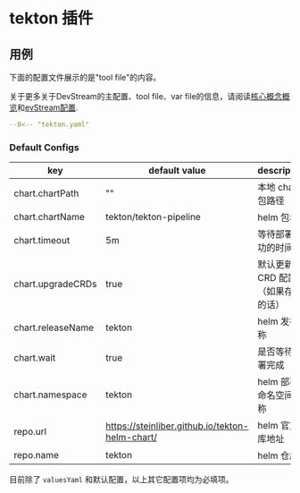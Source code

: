 # tekton 插件

## 用例

下面的配置文件展示的是"tool file"的内容。

关于更多关于DevStream的主配置、tool file、var file的信息，请阅读[核心概念概览](../core-concepts/core-concepts.md.zh)和[evStream配置](../core-concepts/config.zh.md).

```yaml
--8<-- "tekton.yaml"
```

### Default Configs

| key                | default value                                   | description                                      |
| ----               | ----                                            | ----                                             |
| chart.chartPath    | ""                                              | 本地 chart 包路径                                  |
| chart.chartName    | tekton/tekton-pipeline                          | helm 包名称                                       |
| chart.timeout      | 5m                                              | 等待部署成功的时间                                  |
| chart.upgradeCRDs  | true                                            | 默认更新 CRD 配置（如果存在的话）                     |
| chart.releaseName  | tekton                                          | helm 发布名称                                     |
| chart.wait         | true                                            | 是否等待部署完成                                   |
| chart.namespace    | tekton                                          | helm 部署的命名空间名称                             |
| repo.url           | https://steinliber.github.io/tekton-helm-chart/ | helm 官方仓库地址                                  |
| repo.name          | tekton                                          | helm 仓库名                                       |

目前除了 `valuesYaml` 和默认配置，以上其它配置项均为必填项。
